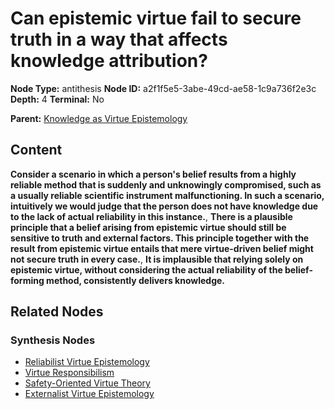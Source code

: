# Can epistemic virtue fail to secure truth in a way that affects knowledge attribution?

**Node Type:** antithesis
**Node ID:** a2f1f5e5-3abe-49cd-ae58-1c9a736f2e3c
**Depth:** 4
**Terminal:** No

**Parent:** [Knowledge as Virtue Epistemology](knowledge-as-virtue-epistemology-synthesis-36361a5d-f349-48bb-9a37-783f0713704b.md)

## Content

**Consider a scenario in which a person's belief results from a highly reliable method that is suddenly and unknowingly compromised, such as a usually reliable scientific instrument malfunctioning. In such a scenario, intuitively we would judge that the person does not have knowledge due to the lack of actual reliability in this instance.**, **There is a plausible principle that a belief arising from epistemic virtue should still be sensitive to truth and external factors. This principle together with the result from epistemic virtue entails that mere virtue-driven belief might not secure truth in every case.**, **It is implausible that relying solely on epistemic virtue, without considering the actual reliability of the belief-forming method, consistently delivers knowledge.**

## Related Nodes

### Synthesis Nodes

- [Reliabilist Virtue Epistemology](reliabilist-virtue-epistemology-synthesis-3d7149d9-b754-4883-bdc7-9ad266fa2a1b.md)
- [Virtue Responsibilism](virtue-responsibilism-synthesis-77a43af0-998a-4dd6-8d6e-4017225561ec.md)
- [Safety-Oriented Virtue Theory](safety-oriented-virtue-theory-synthesis-ff27e3b4-3f3a-4747-a9d6-b93cd7c51642.md)
- [Externalist Virtue Epistemology](externalist-virtue-epistemology-synthesis-b0cd0534-df32-4e14-b514-549c8a2001e8.md)
